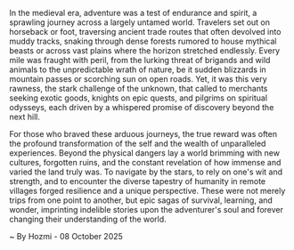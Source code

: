 
In the medieval era, adventure was a test of endurance and spirit, a sprawling journey across a largely untamed world. Travelers set out on horseback or foot, traversing ancient trade routes that often devolved into muddy tracks, snaking through dense forests rumored to house mythical beasts or across vast plains where the horizon stretched endlessly. Every mile was fraught with peril, from the lurking threat of brigands and wild animals to the unpredictable wrath of nature, be it sudden blizzards in mountain passes or scorching sun on open roads. Yet, it was this very rawness, the stark challenge of the unknown, that called to merchants seeking exotic goods, knights on epic quests, and pilgrims on spiritual odysseys, each driven by a whispered promise of discovery beyond the next hill.

For those who braved these arduous journeys, the true reward was often the profound transformation of the self and the wealth of unparalleled experiences. Beyond the physical dangers lay a world brimming with new cultures, forgotten ruins, and the constant revelation of how immense and varied the land truly was. To navigate by the stars, to rely on one's wit and strength, and to encounter the diverse tapestry of humanity in remote villages forged resilience and a unique perspective. These were not merely trips from one point to another, but epic sagas of survival, learning, and wonder, imprinting indelible stories upon the adventurer's soul and forever changing their understanding of the world.

~ By Hozmi - 08 October 2025

